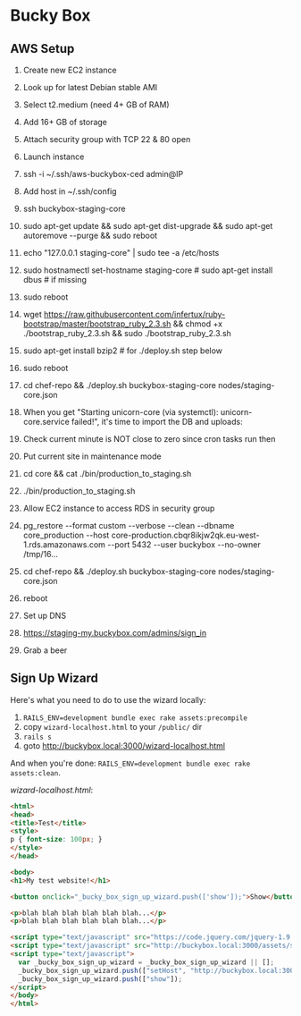 # Bucky Box

## AWS Setup

1. Create new EC2 instance
1. Look up for latest Debian stable AMI
1. Select t2.medium (need 4+ GB of RAM)
1. Add 16+ GB of storage
1. Attach security group with TCP 22 & 80 open
1. Launch instance

1. ssh -i ~/.ssh/aws-buckybox-ced admin@IP
1. Add host in ~/.ssh/config
1. ssh buckybox-staging-core
1. sudo apt-get update && sudo apt-get dist-upgrade && sudo apt-get autoremove --purge && sudo reboot
1. echo "127.0.0.1      staging-core" | sudo tee -a /etc/hosts
1. sudo hostnamectl set-hostname staging-core # sudo apt-get install dbus # if missing
1. sudo reboot
1. wget https://raw.githubusercontent.com/infertux/ruby-bootstrap/master/bootstrap_ruby_2.3.sh && chmod +x ./bootstrap_ruby_2.3.sh && sudo ./bootstrap_ruby_2.3.sh
1. sudo apt-get install bzip2 # for ./deploy.sh step below
1. sudo reboot

1. cd chef-repo && ./deploy.sh buckybox-staging-core nodes/staging-core.json
1. When you get "Starting unicorn-core (via systemctl): unicorn-core.service failed!", it's time to import the DB and uploads:
1. Check current minute is NOT close to zero since cron tasks run then
1. Put current site in maintenance mode
1. cd core && cat ./bin/production_to_staging.sh
1. ./bin/production_to_staging.sh
1. Allow EC2 instance to access RDS in security group
1. pg_restore --format custom --verbose --clean --dbname core_production --host core-production.cbqr8ikjw2qk.eu-west-1.rds.amazonaws.com --port 5432 --user buckybox --no-owner /tmp/16...
1. cd chef-repo && ./deploy.sh buckybox-staging-core nodes/staging-core.json
1. reboot

1. Set up DNS
1. https://staging-my.buckybox.com/admins/sign_in
1. Grab a beer

## Sign Up Wizard

Here's what you need to do to use the wizard locally:

1. `RAILS_ENV=development bundle exec rake assets:precompile`
1. copy `wizard-localhost.html` to your `/public/` dir
1. `rails s`
1. goto http://buckybox.local:3000/wizard-localhost.html

And when you're done: `RAILS_ENV=development bundle exec rake assets:clean`.

_wizard-localhost.html_:

```html
<html>
<head>
<title>Test</title>
<style>
p { font-size: 100px; }
</style>
</head>

<body>
<h1>My test website!</h1>

<button onclick="_bucky_box_sign_up_wizard.push(['show']);">Show</button>

<p>blah blah blah blah blah blah...</p>
<p>blah blah blah blah blah blah...</p>

<script type="text/javascript" src="https://code.jquery.com/jquery-1.9.1.js"></script>
<script type="text/javascript" src="http://buckybox.local:3000/assets/sign_up_wizard.js" async="true"></script>
<script type="text/javascript">
  var _bucky_box_sign_up_wizard = _bucky_box_sign_up_wizard || [];
  _bucky_box_sign_up_wizard.push(["setHost", "http://buckybox.local:3000"]);
  _bucky_box_sign_up_wizard.push(["show"]);
</script>
</body>
</html>
```
